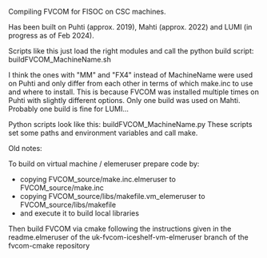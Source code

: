 
Compiling FVCOM for FISOC on CSC machines.

Has been built on Puhti (approx. 2019), Mahti (approx. 2022) and LUMI (in progress as of Feb 2024).

Scripts like this just load the right modules and call the python build script:
buildFVCOM_MachineName.sh

I think the ones with "MM" and "FX4" instead of MachineName were used on Puhti and only differ from each other in terms of which make.inc to use and where to install.  This is because FVCOM was installed multiple times on Puhti with slightly different options. Only one build was used on Mahti.  Probably one build is fine for LUMI...


Python scripts look like this:
buildFVCOM_MachineName.py
These scripts set some paths and environment variables and call make.





Old notes:

To build on virtual machine / elemeruser prepare code by:
- copying FVCOM_source/make.inc.elmeruser to FVCOM_source/make.inc
- copying FVCOM_source/libs/makefile.vm_elemeruser to FVCOM_source/libs/makefile
- and execute it to build local libraries

Then build FVCOM via cmake following the instructions given in the readme.elmeruser of the uk-fvcom-iceshelf-vm-elmeruser branch of the fvcom-cmake repository
